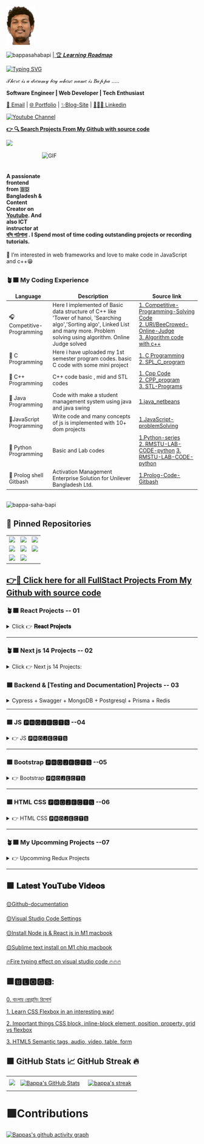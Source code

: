 ![Github Banner](bappa.png) <p align="left"> <img src="https://komarev.com/ghpvc/?username=bappasahabapi&label=Profile%20views&color=0e75b6&style=flat" alt="bappasahabapi" /> |[ 🏆 𝑳𝒆𝒂𝒓𝒏𝒊𝒏𝒈 𝑹𝒐𝒂𝒅𝒎𝒂𝒑](https://docs.google.com/spreadsheets/d/1MBXwR8tweXomw-iDjiiWFAZovhVCEC7w_asXQzT0pYE/edit?gid=2003874262#gid=2003874262) </p> 

[![Typing SVG](https://readme-typing-svg.herokuapp.com?font=comfortaa&color=016EEA&size=20&width=300&lines=I+am+Bappa+Saha;I+am+a+Programmer;I+am+a+MERN+Stack+Developer;I+am+a+Full+Stack+Developer)](https://git.io/typing-svg)

<p > 𝒯𝒽𝑒𝓇𝑒 𝒾𝓈 𝒶 𝒹𝓇𝑒𝒶𝓂𝓎 𝒷𝑜𝓎 𝓌𝒽𝑜𝓈𝑒 𝓃𝒶𝓂𝑒 𝒾𝓈 𝐵𝒶𝓅𝓅𝒶 ..... </p>

**Software Engineer | Web Developer | Tech Enthusiast**

[📩 Email](bappasaha161@gmail.com) | [🌐 Portfolio](https://bappa-saha.web.app/) | [✨Blog-Site](https://dev.to/bappasahabapi) | [👨🏻‍💼 Linkedin](https://www.linkedin.com/in/bappasaha/)

[![Youtube Channel](https://img.shields.io/badge/bappa%20saha%20m1-Subscribe-red)](https://www.youtube.com/watch?v=ov5eTtZuQLI "My youtube Channel") 

<b>[👉 🔍 Search Projects From My Github with source code](https://github.com/bappasahabapi/Projects-Links)</b>


<img src="https://user-images.githubusercontent.com/73097560/115834477-dbab4500-a447-11eb-908a-139a6edaec5c.gif">



<!-- <a href='https://docs.github.com/en/developers'><img src='https://raw.githubusercontent.com/acervenky/animated-github-badges/master/assets/devbadge.gif' width='20' height='20'></a>
<strong align="center"> <a align="center" href="https://bappa-saha.web.app" target="_blank"  rel="noopener noreferrer">𝐏𝐨𝐫𝐭𝐟𝐨𝐥𝐢𝐨 </a></strong> || <strong align="center"> </br>
<a  align="center" href="https://drive.google.com/file/d/1ESQYoqqj6ewqmSbYsXpRyO0CsXa3y5BD/view"  rel="noopener noreferrer" >📜 𝐑𝐞𝐬𝐮𝐦𝐞</a>
</strong> -->

<!-- 
🦸🏿‍♂️[![Youtube Channel](https://img.shields.io/badge/bappa%20saha%20m1-Subscribe-red)](https://www.youtube.com/watch?v=ov5eTtZuQLI "My youtube Channel") -->

<img align="right" alt="GIF" src="https://c.tenor.com/2uyENRmiUt0AAAAC/coding.gif" width="410" height="200" /></br></br>

<!-- </br> -->

<!-- ## [👉🎡 Search Projects From My Github with source code](https://github.com/bappasahabapi/Projects-Links) -->

#### A passionate frontend from 🇧🇩 Bangladesh & Content Creator on [Youtube](https://www.youtube.com/watch?v=ov5eTtZuQLI). And also ICT instructor at [বন্দি পাঠশালা](https://www.bondipathshala.com.bd) . I Spend most of time coding outstanding projects or recording tutorials.

<!-- _In a short,_ -->
<!-- Me an eccedentesiast boy!!! don't like to introduce myself and never prove to be good enough for everyone, But I'm the best for them who understand me. -->

👀 I’m interested in web frameworks and love to make code in JavaScript and c++😁

## <!-- ## 🎧 Competitive-Programming: -->

<!-- ### [🇧🇩Level-1-ProblemSet-Solved:](https://github.com/bappasahabapi/Level-1-ProblemSet-div-3-) -->
<!-- ###   [ 🇧🇩 URI/BeeCrowed-Online-Judge:](https://www.beecrowd.com.br/judge/en/profile/209551) -->
<!-- ### 🟡🇧🇩 HakerRank: https://www.hackerrank.com/bappasaha161 -->
<!-- ### 🟡🇧🇩 CodeForce:https://codeforces.com/profile/bappa -->

<!-- ## 🟩 ᴄᴏɴᴛᴀᴄᴛ ᴍᴇ:

<p align="left">
<a href = "https://mail.google.com/mail/u/0/?fs=1&tf=cm&source=mailto&to=bappasaha161@gmail.com"><img width="48" height="48" src="https://cdn.dribbble.com/users/2118564/screenshots/4240923/gmail-sent-animation.gif"/></a>
<a href = "https://www.linkedin.com/in/bappasaha/"><img width="48" height="48"  src="https://c.tenor.com/KWP6B61DE48AAAAd/teameasil-linkedin.gif"/></a>
<a href = "https://www.facebook.com/bappasahabapii"><img width="48" height="48" src="https://i.giphy.com/media/XEy1qyv7GdLpmqHEPV/200w.webp"/></a>
<a href = "https://www.instagram.com/bappasahabapi/"><img width="48" height="48"  src="https://i.giphy.com/media/3oEjHFnRdGNWCbCOXK/200w.webp"/></a>
<a href = "https://www.youtube.com/watch?v=ov5eTtZuQLI"><img width="48" height="48" src="https://i.giphy.com/media/tZ0J66Y9fOzG8/200w.webp"/></a>
</p>
</br> -->

### 🪴🟩 My Coding Experience

<table>
  <thead align="center">
    <tr border: none;>
      <td><b>Language</b></td>
      <td><b>Description</b></td>
      <td><b>Source link</b></td>
    </tr>
  </thead>
  <tbody>
     <tr>
      <td>🎧 Competitive-Programming</td>
      <td> Here I implemented of Basic data structure of C++ like 'Tower of hanoi, 'Searching algo','Sorting algo', Linked List and many more. Problem solving using algorithm. Online Judge solved </td>
      <td>
        <a href="https://github.com/bappasahabapi/Level-1-ProblemSet-div-3-" target="_blank"> 1. Competitive-Programming-Solving Code</a><br>
        <a href="https://www.beecrowd.com.br/judge/en/profile/209551" target="_blank">2. URI/BeeCrowed-Online-Judge</a><br>
        <a href="https://github.com/bappasahabapi/Level-1-ProblemSet-div-3-/tree/main/00-Algorithm" target="_blank">3. Algorithm code with c++</a><br>
         <!-- <a href="https://www.hackerrank.com/bappasaha161" target="_blank"> 4. HakerRank </a><br>
         <a href="https://codeforces.com/profile/bappa " target="_blank"> 5.   CodeForce </a><br> -->
            <!-- HakerRank: https://www.hackerrank.com/bappasaha161 -->
         <!-- CodeForce:https://codeforces.com/profile/bappa  -->
    </td>
    </tr>
    <tr>
      <td>🔰 C Programming</></td>
      <td>Here i have uploaded my 1st semester program codes. basic C code with some mini project</td>
      <td>
<a href="https://github.com/bappasahabapi/C-programmin" target="_blank">1. C Programming</a><br>
<a href="https://github.com/bappasahabapi/spl_c-program" target="_blank">2. SPL_C_program</a>
  </td>
    </tr>
    <tr>
      <td>🔰 C++ Programming</a></td>
      <td>C++ code basic , mid and STL codes</td>
      <td><a href="https://github.com/bappasahabapi/cpp_program" target="_blank">1. Cpp Code</a> <br>
<a href="https://github.com/bappasahabapi/STL_PROGRAMS" target="_blank">2. CPP_program</a><br>
<a href="https://github.com/bappasahabapi/STL_PROGRAMS" target="_blank"> 3. STL-Programs</a>

</td>
    </tr>
    <tr>
      <td>🔰 Java Programming</td>
      <td>Code with make a student management system using java and java swing</td>
      <td><a href="https://github.com/bappasahabapi/java_netbeans" target="_blank"> 1.java_netbeans</a></td>
    </tr>
    <tr>
      <td>🔰JavaScript Programming</a></td>
      <td>Write code and many concepts of js is implemented with 10+ dom projects</td>
      <td>
        <a href="https://github.com/bappasahabapi/javaScript-problemSolving" target="_blank">1.JavaScript-problemSolving</a><br>
<!--         <a href="https://github.com/bappasahabapi/JavaScript-A-Z" target="_blank">2. JavaScript A-Z</a><br> -->
        <!-- <a href="https://github.com/sudheerj/javascript-interview-questions" target="_blank">Interview JavaScript:</a><br> -->
    </td>
    </tr>
    <tr>
      <td>🔰 Python Programming</td>
      <td>Basic and Lab codes </td>
      <td> 
        <a href="https://github.com/bappasahabapi/python-series-01" target="_blank">1.Python-series</a> <br>
        <a href="https://github.com/bappasahabapi/rmstu-lab-code" target="_blank">2. RMSTU-LAB-CODE-python</a>
        <a href="https://github.com/bappasahabapi/rmstu-lab-code" target="_blank">3. RMSTU-LAB-CODE-python</a>
    </td>
    </tr>
    <tr>
      <td>🔰  Prolog shell Gitbash</td>
      <td>Activation Management Enterprise Solution for Unilever Bangladesh Ltd.</td>
      <td><a href="https://github.com/bappasahabapi/prologcode" target="_blank">1.Prolog-Code-Gitbash</a> </td>
    </tr>
  </tbody>
</table>

<!-- ### 🔰ᑕ-ᑭᖇOGᖇᗩᗰᗰIᑎG:
#### [🚀 C-Programming](https://github.com/bappasahabapi/C-programmin)

#### [🚀 spl_c-program:](https://github.com/bappasahabapi/spl_c-program)
---
### 🔰ᑕᑭᑭ-ᑭᖇOGᖇᗩᗰᗰIᑎG:
#### [ 🚀 Cpp-Code](https://github.com/bappasahabapi/STL_PROGRAMS)
#### [ 🚀 Cpp_Programs](https://github.com/bappasahabapi/cpp_program)
---
### 🔰STᒪ-ᑭᖇOGᖇᗩᗰᗰIᑎG:
#### [🚀 STL-Program ]( https://github.com/bappasahabapi/STL_PROGRAMS)
---
### 🔰ᒍᗩᐯᗩ-ᑭᖇOGᖇᗩᗰᗰIᑎG:
#### [🚀 java_netbeans](https://github.com/bappasahabapi/java_netbeans)
---
### 🔰ᒍᗩᐯᗩ-SᑕᖇIᑭT-ᑭᖇOGᖇᗩᗰᗰIᑎG:
#### [🚀 JavaScript-problemSolving](https://github.com/bappasahabapi/javaScript-problemSolving)
<!-- #### 🚀 JavaScript A-Z : https://github.com/bappasahabapi/JavaScript-A-Z- -->

## <!-- ### 🔰🚀 Interview JavaScript: https://github.com/sudheerj/javascript-interview-questions -->

<!-- ### 🔰 ᑭYTᕼOᑎ-ᑭᖇOGᖇᗩᗰᗰIᑎG:
#### [🚀 Python-series:](https://github.com/bappasahabapi/python-series-01)

#### [💡🚀 Prolog-Code-Gitbash](https://github.com/bappasahabapi/prologcodeRMS)

#### [💡🚀 RMSTU-LAB-CODE-python:]( https://github.com/bappasahabapi/rmstu-lab-code)
---

# 🟩 𝗔𝗹𝗴𝗼𝗿𝗶𝘁𝗵𝗺 & 𝗢𝗻𝗹𝗶𝗻𝗲 𝗝𝘂𝗱𝗴𝗲:
## [🟡 Algorithm-cpp:](https://github.com/bappasahabapi/Algorithm.cpp) -->

<!-- ## 🟩 ʟᴀɴɢᴜᴀɢᴇ ᴀɴᴅ ᴛᴏᴏʟꜱ: -->

<!--
</br>
<p align="left">
<a href="https://www.w3.org/html/" target="_blank"> <img width="47" height="47"  src="https://i.giphy.com/media/XAxylRMCdpbEWUAvr8/200w.webp"/> </a>
<a href="https://www.w3schools.com/css/" target="_blank"> <img  width="47" height="47" src="https://media1.giphy.com/media/fsEaZldNC8A1PJ3mwp/giphy.gif?cid=ecf05e47lonlwp3anstdkilndyjfu8ta6zcl38dvdw67t02c&rid=giphy.gif&ct=s"/> </a>
<a href="https://developer.mozilla.org/en-US/docs/Web/JavaScript" target="_blank"> <img width="47" height="47" src="https://i.giphy.com/media/ln7z2eWriiQAllfVcn/giphy.webp"/> </a>
<a href="https://www.mongodb.com/" target="_blank"> <img src="https://raw.githubusercontent.com/devicons/devicon/master/icons/mongodb/mongodb-original-wordmark.svg" alt="mongodb" width="48" height="48"/> </a>
<a href="https://expressjs.com/" target="_blank"> <img "width="48" height="49" src="https://nashvillesoftwareschool.com/images/technologies/express.png" target="_blank"> <img width="47" height="47" src="https://i.giphy.com/media/kdFc8fubgS31b8DsVu/giphy.webp"/> </a>
<a href="https://reactjs.org/" target="_blank"> <img width="47" height="47" src="https://i.giphy.com/media/eNAsjO55tPbgaor7ma/giphy.webp"/> </a>
<a href="https://reactnative.dev/docs/getting-started" target="_blank"> <img width="48" height="46" src="https://miro.medium.com/max/1062/1*UOcMh43IDlvj6_cXkETQ4Q.gif"/> </a>
<a href="https://redux.js.org" target="_blank"> <img width="48" height="46"  src="https://raw.githubusercontent.com/devicons/devicon/master/icons/redux/redux-original.svg" alt="redux" /> </a>
<a href="#" target="_blank"> <img width="53" height="53" src="https://davincipayments.s3.amazonaws.com/public/swift/prod/Uploads/APi_Icon_Gif.gif"/> </a>
<a href="https://firebase.google.com/" target="_blank"> <img width="47" height="47" src="https://media2.giphy.com/media/Ri2TUcKlaOcaDBxFpY/200w.webp?cid=ecf05e477pqeoaxozs3ibfvu76lgbkrjp6ns22x0qzrdpfu7&rid=200w.webp&ct=s"/> </a>
<a href="https://stripe.com/" target="https://stripe.com/"> <img width="40" height="46" src="https://i.pinimg.com/originals/8f/c6/a2/8fc6a20dd42803d99e5f782d03916991.gif"/> </a>
<a href="https://jwt.io/" target="_blank"> <img  alt="typescript "width="47" height="47" src="https://play-lh.googleusercontent.com/3C-hB-KWoyWzZjUnRsXUPu-bqB3HUHARMLjUe9OmPoHa6dQdtJNW30VrvwQ1m7Pln3A"/></a>
<a href="https://www.typescriptlang.org/" target="https://www.typescriptlang.org/"> <img  alt="typescript"width="47" height="47" src="https://i.giphy.com/media/QVJjJ7dtzJkWCs7TpP/giphy.webp"/></a>
<a href="https://id.heroku.com/login" target="_blank"> <img width="40" height="45" src="https://encrypted-tbn0.gstatic.com/images?q=tbn:ANd9GcTppCE70mE3hKVnWK7Ru1HKJXuwqgyUeBLBmQ&usqp=CAU"/> </a>
<a href="https://getbootstrap.com" target="https://getbootstrap.com"> <img width="47" height="47" src="https://media2.giphy.com/media/Sr8xDpMwVKOHUWDVRD/200w.webp?cid=ecf05e47l8yuim4n2ucgbqfs5ghaqqzkb280j89rfh9gv4e1&rid=200w.webp&ct=s"/> </a>
<a href="https://react-bootstrap.github.io/" target="https://react-bootstrap.github.io/"> <img  width="48" height="48" src="https://justinmahar.gallerycdn.vsassets.io/extensions/justinmahar/react-bootstrap-snippets/2.0.13/1635010788809/Microsoft.VisualStudio.Services.Icons.Default"/> </a>
<a href="https://tailwindcss.com/" target="https://tailwindcss.com/"> <img  width="52" height="52" src="https://media3.giphy.com/media/Vi5ogXQO4mzRsATl5r/200w.webp"/> </a>
<a href="https://mui.com/" target="https://mui.com/"> <img  width="48" height="48" src="https://blog.logrocket.com/wp-content/uploads/2020/09/3waystoaddcustomfontstoyourMaterialUIproject.png"/> </a>
<a href="https://sass-lang.com" target="_blank"> <img width="48" height="46" src="https://raw.githubusercontent.com/devicons/devicon/master/icons/sass/sass-original.svg" alt="sass"/> </a>
<a href="https://www.photoshop.com/en" target="_blank"> <img width="48" height="46" src="https://raw.githubusercontent.com/devicons/devicon/master/icons/photoshop/photoshop-line.svg" alt="photoshop" /> </a>
<a style="padding-right:8px;" href="https://www.figma.com/" target="_blank"> <img width="47" height="47" src="https://cdn.dribbble.com/users/2653319/screenshots/6813714/figma_logo_animation.gif"/> </a>
 <a href="https://git-scm.com/" target="_blank"> <img width="47" height="47" src="https://media4.giphy.com/media/kH1DBkPNyZPOk0BxrM/100.webp?cid=ecf05e477pqeoaxozs3ibfvu76lgbkrjp6ns22x0qzrdpfu7&rid=100.webp&ct=s"/> </a>
</p> -->

<p><img align="center" src="https://github-readme-stats.vercel.app/api/top-langs?username=bappasahabapi&show_icons=true&locale=en&layout=compact" alt="bappa-saha-bapi" /></p>


## 📌 Pinned Repositories

<table>
  <tr>
    <td>
      <a href="https://github.com/bappasahabapi/Competitive-Programming">
        <img src="https://github-readme-stats.vercel.app/api/pin/?username=bappasahabapi&repo=Competitive-Programming&title_color=ffffff&text_color=c9cacc&icon_color=4AB197&bg_color=1A2B34" />
      </a>
    </td>
    <td>
      <a href="https://github.com/bappasahabapi/javaScript-problemSolving">
        <img src="https://github-readme-stats.vercel.app/api/pin/?username=bappasahabapi&repo=javaScript-problemSolving&title_color=ffffff&text_color=c9cacc&icon_color=4AB197&bg_color=1A2B34" />
      </a>
    </td>
    <td>
      <a href="https://github.com/bappasahabapi/uri_solve_cpp">
        <img src="https://github-readme-stats.vercel.app/api/pin/?username=bappasahabapi&repo=uri_solve_cpp&title_color=ffffff&text_color=c9cacc&icon_color=4AB197&bg_color=1A2B34" />
      </a>
    </td>
  </tr>
  <tr>
    <td>
      <a href="https://github.com/bappasahabapi/STL_PROGRAMS">
        <img src="https://github-readme-stats.vercel.app/api/pin/?username=bappasahabapi&repo=STL_PROGRAMS&title_color=ffffff&text_color=c9cacc&icon_color=4AB197&bg_color=1A2B34" />
      </a>
    </td>
    <td>
      <a href="https://github.com/bappasahabapi/Algorithm.cpp">
        <img src="https://github-readme-stats.vercel.app/api/pin/?username=bappasahabapi&repo=Algorithm.cpp&title_color=ffffff&text_color=c9cacc&icon_color=4AB197&bg_color=1A2B34" />
      </a>
    </td>
    <td>
      <a href="https://github.com/bappasahabapi/java_netbeans">
        <img src="https://github-readme-stats.vercel.app/api/pin/?username=bappasahabapi&repo=java_netbeans&title_color=ffffff&text_color=c9cacc&icon_color=4AB197&bg_color=1A2B34" />
      </a>
    </td>
  </tr>
  <tr>
    <td>
      <a href="https://github.com/bappasahabapi/ReactApp">
        <img src="https://github-readme-stats.vercel.app/api/pin/?username=bappasahabapi&repo=ReactApp&title_color=ffffff&text_color=c9cacc&icon_color=4AB197&bg_color=1A2B34" />
      </a>
    </td>
    <td>
      <a href="https://github.com/bappasahabapi/MongoDB-">
        <img src="https://github-readme-stats.vercel.app/api/pin/?username=bappasahabapi&repo=MongoDB-&title_color=ffffff&text_color=c9cacc&icon_color=4AB197&bg_color=1A2B34" />
      </a>
    </td>
    <td></td> <!-- Empty cell to align items properly -->
  </tr>
</table>




## [👉🎡 Click here for all FullStact Projects From My Github with source code](https://github.com/bappasahabapi/Projects-Links)



###    🪴🟩 React Projects -- 01 
<details>
    <summary>Click 👉 <b>𝐑𝐞𝐚𝐜𝐭 𝐏𝐫𝐨𝐣𝐞𝐜𝐭𝐬</b></summary>

🪴[![React Playlist](https://img.shields.io/badge/React-20232A?style=for-the-badge&logo=react&logoColor=61DAFB)](https://lwsbd.link/react)🅿🆁🅾🅹🅴🅲🆃🆂

<table>
  <thead align="center">
    <tr style="background-color: aqua; color: Black;">
      <td><b>Project Name 🟢 Live</b></td>
      <td><b>Features</b></td>
      <td><b>Git Repository</b></td>
      <td><b>Remarks</b></td>
    </tr>
  </thead>
  <tbody>
   <tr>
      <td > <a href="https://github.com/bappasahabapi/Projects-Links" target="_blank">Full List of React Projets live link 2023-2024 <br></td>
      <td>  
        <ol> <a href="https://smart-grade-vercel-three.vercel.app/">⭐ Smart Grade System [BEG] </a></ol>
        <ol> <a href="https://github.com/bappasahabapi/book-finder-app-vite">⭐Book Finder App [BEG] </a></ol>
        <ol> <a href="https://github.com/bappasahabapi/tic-tac-toy-2024"> ⭐ Tic Tac Toc [BEG] </a></ol>
        <ol> <a href="https://github.com/bappasahabapi/tasker"> ⭐Task App [BEG] </a></ol>
        <ol> <a href="https://github.com/bappasahabapi/tasker">🫒 Task App [MID-level] </a></ol>
    </td>
      <td>[2023-2024]<br></td>
      <td>⭐ =Beginner <br> 🫒 =Mid Level </td>
    </tr>
     <tr>
      <td > <a href="https://bd-tour-7c15d.web.app/" target="_blank">1. BD-Tour  </a>2021</td>
      <td>1.Firebase google authentication ,CRUD operation using MongoDB<br></td>
      <td> <a href="https://github.com/bappasahabapi/bd-tour-client">Click 👉 📁</a> <br></td>
      <td>[2021]-Backened should be deployed heroku to vercel<br></td>
    </tr>
     <tr>
      <td > <a href="https://iphone-bd.web.app/" target="_blank">2.Iphone-BD  </a></td>
      <td>1.Firebase google authentication ,CRUD operation using MongoDB<br></td>
      <td><a href="https://github.com/bappasahabapi/iPhone-bd-client">Click 👉 📁</a><br></td>
      <td>[2021]-Backened should be deployed heroku to vercel<br></td>
    </tr>
     <tr>
      <td > <a href="https://thakurgaon-hospital.web.app/" target="_blank">3.Thakurgaon-Hospital </a></td>
      <td>1.Firebase google authentication ,CRUD operation using MongoDB<br></td>
        <td><a href="https://github.com/bappasahabapi/Thakurgaon-Healthcare">Click 👉 📁</a><br>2022</td>
      <td>[2021]-Backened should be deployed heroku to vercel<br></td>
    </tr>
   <tr>
      <td > <a href="https://thakurgaon-portal.web.app/" target="_blank">3.Thakurgaon-Poratal </a></td>
      <td>1.Firebase google authentication,hosted firebase for front-end and server is in vercel<br></td>
      <td><a href="https://github.com/bappasahabapi/Thakurgaon-Portal-UI"></a><br>Click 👉📁 </td>
      <td>[2023]<br></td>
    </tr>

</td>
  </tbody>
</table>

</details>

---  

### 🪴🟩 Next js 14 Projects -- 02
<details>
<summary>Click 👉 Next js 14 Projects:</summary>

<table>
<thead align="center">
    <tr border: none;>
      <td><b> Project Name 🟢 Live </b></td>
      <td><b>Git Repository</b></td>
      <td><b>Description</b></td>
      <td><b>Remarks</b></td>
    </tr>
  </thead>
  <tbody>
        <tr>
         <td > <a href="https://nextjs-14-documentation-app.vercel.app/" target="_blank">1. Documentation App [ ] </a></br></td > 
         <td><a href="https://github.com/bappasahabapi/nextjs-14-documentation-app" target="_blank">Repo </a></br></td>  
            <td> - Routing, Defining Routes, Pages and Layouts ,Linking and Navigating,Loading UI and Streaming,Error Handling,Loading Redirecting </td> 
        <td>Assignment Task Implementation</td>
        </tr>
        <tr>
         <td > 2. Photo Gallary [ ] </br></td > 
         <td><a href="https://github.com/bappasahabapi/react-vite-2024/tree/r8-PhotoGallary" target="_blank">Repo </a></br></td>  
            <td> Handle Cookies, Handle Rputes GET,POST,PUT,DELETE </td> 
        <td>Assignment Task Implementation</td>
        </tr>
        <tr>
         <td > 3. Weather Dashboard [ ] </br></td > 
         <td><a href="https://github.com/bappasahabapi/react-vite-2024/tree/main" target="_blank">Repo </a></br></td>  
            <td> Weather Related Data Fetching ... </td> 
        <td>Assignment Task Implementation</td>
        </tr>
  </tbody>
</table>
</details>


<!-- --- 
### 🟩 Backend and Testing and Documentation Projects:

<table>
  <thead align="center">
    <tr border: none;>
      <td><b>Testing Project Repo </b></td>
      <td><b>Next js Projects</b></td>
      <td><b>Prisma Backened</b></td>
      <td><b>Postgres Backened</b></td>
      <td><b>MongoDb Backened</b></td>
    </tr>
  </thead>
  <tbody>
     <tr>
      <td > 
        <a href="https://github.com/bappasahabapi/cypress-basic" target="_blank">1. Cypress-Basic </a></br>
        <a href="https://github.com/bappasahabapi/Swagger-node-express-js" target="_blank">2. Swagger-Api </a></br>
        <a href="https://github.com/bappasahabapi/React-testing-basic-of-code-evulation" target="_blank">3. React-testing-basic-js </a></br>
        <a href="https://github.com/bappasahabapi/React-testing-free-code-camp" target="_blank">4. React-testing-ts </a></br>
        <a href="https://github.com/bappasahabapi/React-Testing-birthday-reminder" target="_blank">5. Testing-birthday-reminder </a></br>
        <a href="https://github.com/bappasahabapi/Redux-toolkit-testing--mos" target="_blank">6. React-toolkit-testing </a></br>
        <a href="https://github.com/bappasahabapi/testing-vitest-01" target="_blank">7. Testing-Vitest </a></br>
    </td>
      <td>Upcomming...<br></td>
      <td>Upcomming...<br></td>
     </td>
      <td>Upcomming...<br></td>
      <td>
        <a href="https://github.com/bappasahabapi/MongoDB-" target="_blank">🥭 MongoDb Connection </a></br>
        <a href="https://github.com/bappasahabapi/backened-express-mondoDB-connection" target="_blank">🥭 Node Express MongoDb Connection </a></br>
        <a href="https://github.com/bappasahabapi/mongodb-modular-pattern" target="_blank">🥭 MongoDb Modular Pattern </a></br>
        <a href="" target="_blank">🥭 MongoDb CRUD Operation </a></br>
    </td>

  </tbody>
</table> -->

### 🟩 Backend & [Testing and Documentation] Projects -- 03

<details>
<summary>Cypress + Swagger + MongoDB + Postgresql + Prisma + Redis</summary>

<table>
  <thead align="center">
    <tr border: none;>
      <td><b>Testing Project Repo </b></td>
      <td><b>Next js Projects</b></td>
      <td><b>Prisma Backened</b></td>
      <td><b>Postgres Backened</b></td>
      <td><b>MongoDb Backened</b></td>
    </tr>
  </thead>
  <tbody>
     <tr>
      <td > 
        <a href="https://github.com/bappasahabapi/cypress-basic" target="_blank">1. Cypress-Basic </a></br>
        <a href="https://github.com/bappasahabapi/Swagger-node-express-js" target="_blank">2. Swagger-Api </a></br>
        <a href="https://github.com/bappasahabapi/React-testing-basic-of-code-evulation" target="_blank">3. React-testing-basic-js </a></br>
        <a href="https://github.com/bappasahabapi/React-testing-free-code-camp" target="_blank">4. React-testing-ts </a></br>
        <a href="https://github.com/bappasahabapi/React-Testing-birthday-reminder" target="_blank">5. Testing-birthday-reminder </a></br>
        <a href="https://github.com/bappasahabapi/Redux-toolkit-testing--mos" target="_blank">6. React-toolkit-testing </a></br>
        <a href="https://github.com/bappasahabapi/testing-vitest-01" target="_blank">7. Testing-Vitest </a></br>
    </td>
      <td>Upcomming...<br></td>
      <td>Upcomming...<br></td>
     </td>
      <td>Upcomming...<br></td>
      <td>
        <a href="https://github.com/bappasahabapi/MongoDB-" target="_blank">🥭 MongoDb Connection </a></br>
        <a href="https://github.com/bappasahabapi/backened-express-mondoDB-connection" target="_blank">🥭 Node Express MongoDb Connection </a></br>
        <a href="https://github.com/bappasahabapi/mongodb-modular-pattern" target="_blank">🥭 MongoDb Modular Pattern </a></br>
        <a href="" target="_blank">🥭 MongoDb CRUD Operation </a></br>
    </td>

  </tbody>
</table>

</details>

---
### 🟩  JS 🅿🆁🅾🅹🅴🅲🆃🆂 --04

<details>
  <summary>👉 JS 🅿🆁🅾🅹🅴🅲🆃🆂</summary>

<img src="https://raw.githubusercontent.com/devicons/devicon/master/icons/javascript/javascript-original.svg" alt="javascript" width="40" height="40"/> 🅿🆁🅾🅹🅴🅲🆃🆂

<table>
  <thead align="center">
    <tr border: none;>
      <td><b>Project Name</b></td>
      <td><b>Type</b></td>
      <td><b>Status</b></td>
      <td><b>@Source</b></td>
    </tr>
  </thead>
  <tbody>
     <tr>
      <td > <a href="https://github.com/bappasahabapi/javaScript-problemSolving/tree/main/00-DOM-js/003-tik-tak-toy" target="_blank">0. Tic Tac Toe </a></td>
      <td>Game</td>
      <td>Done</td>
      <td>Learing purpose</td>
    </tr>
     <tr>
      <td > <a href="https://bd-phone.netlify.app/" target="_blank">1. Phone Shop </a></td>
      <td>E-commerse</td>
      <td>Done</td>
      <td>PH</td>
    </tr>
     <tr>
      <td > <a href="https://mackbook-m1-bappa.netlify.app/" target="_blank">2.Mackbook Shop </a></td>
      <td>E-commerse</td>
     <td>Done</td>
     <td>" ❌ "</td>
    </tr>
     <tr>
      <td > <a href="https://bappasahabapi0.github.io/pin-matcher-js/" target="_blank">3.Piin Matcher OTP </a></td>
      <td>Generate phone OTP</td>
      <td>Done</td>
       <td>PH</td>
    </tr>
     <tr>
      <td > <a href="https://bappasahabapi0.github.io/shopping-cart-js/" target="_blank">4.Shopping Cart</a></td>
      <td>Dom Implementation</td>
      <td>Done</td>
       <td>" ❌ "</td>
    </tr>
     <tr>
      <td > <a href="https://bappasahabapi0.github.io/bank-deposit-withdraw/banking.html" target="_blank">5.Bank ATM</a></td>
      <td>Dom Practising<br></td>
      <td>Done</td>
      <td> PH</td>
    </tr>
     <tr>
      <td > <a href="https://bappablog.netlify.app/" target="_blank">5.Bappa-blog-site</a></td>
      <td>Dom Implementation</td>
      <td> Done</td>
      <td> " ❌ "</td>
    </tr>
</td>
  </tbody>
</table>

</details>

---

### 🟩  Bootstrap 🅿🆁🅾🅹🅴🅲🆃🆂 --05

<details>
  <summary>👉 Bootstrap 🅿🆁🅾🅹🅴🅲🆃🆂</summary>


 <p align="left"> <a href="https://getbootstrap.com" target="_blank"> <img src="https://raw.githubusercontent.com/devicons/devicon/master/icons/bootstrap/bootstrap-plain-wordmark.svg" alt="bootstrap" width="40" height="40"/> </a>🅿🆁🅾🅹🅴🅲🆃🆂

<table>
  <thead align="center">
    <tr border: none;>
      <td><b>Project Name</b></td>
      <td><b>Type</b></td>
      <td><b>Status</b></td>
    </tr>
  </thead>
  <tbody>
     <tr>
      <td > <a href="https://honda-cbr-bootstarp-assignment.netlify.app/" target="_blank">1. Honda-Shop </a></td>
      <td>Responsive </td>
      <td>Done</td>
    </tr>
     <tr>
      <td > <a href="https://bappasahabapi.github.io/ProjectBS4gnoomSite/index.html" target="_blank">2.GOGA-BAPPA </a></td>
      <td>Responsive</td>
     <td>Done</td>
    </tr>
     <tr>
      <td > <a href="https://bappabappa.github.io/ProjectBS4PouranicSite/share-head-section" target="_blank">3.CSE-পৌরাণিক </a></td>
      <td>Animated work</td>
      <td>Done</td>
    </tr>
     <tr>
      <td > <a href="https://portfolio-bappa.netlify.app" target="_blank">4.portfolio cuda</a></td>
      <td>Simple portfolio</td>
      <td>Done</td>
    </tr>
    </tr>
</td>
  </tbody>
</table>


</details>

---

### 🟩  HTML CSS 🅿🆁🅾🅹🅴🅲🆃🆂 --06

<details>
  <summary>👉 HTML CSS 🅿🆁🅾🅹🅴🅲🆃🆂</summary>


<a href="https://www.w3.org/html/" target="_blank"> <img src="https://raw.githubusercontent.com/devicons/devicon/master/icons/html5/html5-original-wordmark.svg" alt="html5" width="40" height="40"/> </a> <a href="https://www.w3schools.com/css/" target="_blank"> <img src="https://raw.githubusercontent.com/devicons/devicon/master/icons/css3/css3-original-wordmark.svg" alt="css3" width="40" height="40"/> </a>🅿🆁🅾🅹🅴🅲🆃🆂



<table>
  <thead align="center">
    <tr border: none;>
      <td><b>Project Name</b></td>
      <td><b>Type</b></td>
      <td><b>Status</b></td>
    </tr>
  </thead>
  <tbody>
     <tr>
      <td > <a href="https://footbal-bappa.netlify.app/" target="_blank">1.  Football website </a></td>
      <td>Grid and Flex</td>
      <td>Done</td>
    </tr>
     <tr>
      <td > <a href="https://bappasahabapi.github.io/bappa-css3-leaderboard-project/" target="_blank">2.LeaderBoard </a></td>
      <td>Raw css</td>
     <td>Done</td>
    </tr>
     <tr>
      <td > <a href="https://batch-pouranic.netlify.app/" target="_blank">3. Batch-pouranic-Name </a></td>
      <td>Animated work</td>
      <td>Done</td>
    </tr>
     <tr>
      <td > <a href="https://bappasahabapi.github.io/ProjectCSSNavbarMostWanted/" target="_blank">4.ProjectCSSNavbarMostWanted</a></td>
      <td>Navigation </td>
      <td>Done</td>
    </tr>
     <tr>
      <td > <a href="https://basic-html-layout-by-bappa.netlify.app/" target="_blank">5. HTML LAYOUT</a></td>
      <td>Grid Flex layout</td>
      <td>Done</td>
    </tr>
</td>
  </tbody>
</table>

</details>

---



### 🪴🟩 My Upcomming Projects --07

<details>
  <summary>👉 Upcomming Redux Projects</summary>
<table>
  <thead align="center">
    <tr border: none;>
      <td><b>Framework</b></td>
      <td><b>Type</b></td>
      <td><b>Status</b></td>
      <td><b>Remarks</b></td>
      <td><b>@Source </b></td>
    </tr>
  </thead>
  <tbody>
     <tr>
      <td>React Redux toolkit </td>
      <td>Chat Application</td>
      <td>5% done</td>
      <td>pending</td>
      <td>Internet</td>
    </tr>
     <tr>
      <td>React Redux toolkit </td>
      <td>Youtube Website </td>
      <td>50% done</td>
      <td>Pending </td>
     <td>Internet</td>
    </tr>
     <tr>
      <td>React Redux toolkit </td>
      <td>Todo Application </td>
      <td>80% done</td>
      <td>Pending </td>
      <td>Internet</td>
    </tr>
     <tr>
      <td>React </td>
      <td>Thakurgaon Portal </td>
      <td> Front end done <br> backended deployement (due) </td>
      <td>Pending </td>
      <td> -- ❌ -- </td>
    </tr>
     <tr>
      <td>Next js 13.4  </td>
      <td> Netflix  </td>
      <td> Layout is done only </td>
      <td> Pending </td>
      <td> Internet  </td>
    </tr>
</td>
  </tbody>
</table>


</details>

---

## 🟩 𝐋𝐚𝐭𝐞𝐬𝐭 𝐘𝐨𝐮𝐓𝐮𝐛𝐞 𝐕𝐢𝐝𝐞𝐨𝐬

<!-- YOUTUBE:START -->

[🟡Github-documentation](https://github.com/bappasahabapi/Github-documenatation/)

[🟡Visual Studio Code Settings](https://github.com/bappabappa/Visual-Studio-Code-Basic-Settings/)

[🟡Install Node js & React js in M1 macbook](https://www.youtube.com/watch?v=O8_jtE6_Hno&t=97s)

[🟡Sublime text install on M1 chip macbook](https://www.youtube.com/watch?v=L-KnY5nBW5M&t=6s)

[🔥Fire typing effect on visual studio code 🔥🔥🔥](https://www.youtube.com/watch?v=GvHXALZtQo8&t=44s)

## 🟩🅱🅻🅾🅶🆂:

[0. বাংলায় প্রোগ্রামিং রিসোর্স ](https://github.com/bappasahabapi/Programmming-resources-bangali)

[1. Learn CSS Flexbox in an interesting way!](https://jisanmia.medium.com/learn-css-flexbox-in-an-interesting-way-3ed3c826efb9)

[2. Important things CSS block, inline-block element, position, property, grid vs flexbox](https://www.linkedin.com/pulse/block-inline-block-element-position-property-grid-vs-jisan-mia/)

[3. HTML5 Semantic tags, audio, video, table, form](https://www.linkedin.com/pulse/day-7-html5-semantic-tags-audio-video-table-form-jisan-mia)

## 🟩 GitHub Stats &#x1f4c8; GitHub Streak 🔥

<table>
  <tr>
    <td>
        <a href="https://github.com/bappasahabapi"  >
  <img width="100%" src="https://github-readme-stats.vercel.app/api/top-langs/?username=bappasahabapi&show_icons=true&line_height=27&hide=html,css&title_color=ffffff&text_color=c9cacc&icon_color=4AB197&bg_color=1A2B34" />
</a>
</td>
    <td>
     <a href="https://github.com/bappasahabapi">
          <img  width="100%" style="align-content: flex-start"  src="https://github-readme-stats.vercel.app/api?username=bappasahabapi&show_icons=true&line_height=27&count_private=true&title_color=ffffff&text_color=c9cacc&icon_color=4AB097&bg_color=1A2B34" alt="Bappa's GitHub Stats" />
    </a>
    </td>
    <td>
    <a href="http://github-readme-streak-stats.herokuapp.com/demo/?user=bappasahabapi&theme=solarized-dark&hide_border=true&date_format=M+j%5B%2C+Y%5D&properties=background">
           <img valign="center" width="100%" style="margin:0.5rem" alt="bappa's streak" src="https://github-readme-streak-stats.herokuapp.com/?user=bappasahabapi&theme=solarized-dark&hide_border=true"/>
     </a>
    </td>
      
    
  </tr>
 </table>


# 🟩Contributions


[![Bappas's github activity graph](https://github-readme-activity-graph.vercel.app/graph?username=bappasahabapi&bg_color=010e0e&color=f1eaf0&line=4c999e&point=ce25da&area=true&hide_border=true)](https://github.com/ashutosh00710/github-readme-activity-graph)

<!---
bappabappa/bappabappa is a ✨ special ✨ repository because its `README.md` (this file) appears on your GitHub profile.
You can click the Preview link to take a look at your changes.
--->
